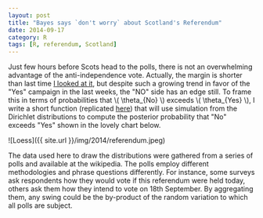 ```yaml
---
layout: post
title: "Bayes says `don't worry` about Scotland's Referendum" 
date: 2014-09-17
category: R
tags: [R, referendum, Scotland]
---
```



Just few hours before Scots head to the polls, there is not an overwhelming advantage of the anti-independence vote. Actually, the margin is shorter than last time [I looked at it](http://danielmarcelino.com/what-are-the-odds-of-an-independent-scotland/), but despite such a growing trend in favor of the "Yes" campaign in the last weeks, the "NO" side has an edge still. To frame this in terms of probabilities that \\( \theta_{No} \\) exceeds \\( \theta_{Yes} \\), I write a short function (replicated [here](https://gist.github.com/danielmarcelino/9cab589e474dd09dadbc)) that will use simulation from the Dirichlet distributions to compute the posterior probability that "No" exceeds "Yes" shown in the lovely chart below.


![Loess]({{ site.url }}/img/2014/referendum.jpeg)


The data used here to draw the distributions were gathered from a series of polls and available at the wikipedia. The polls employ different methodologies and phrase questions differently. For instance, some surveys ask respondents how they would vote if this referendum were held today, others ask them how they intend to vote on 18th September. By aggregating them, any swing could be the by-product of the random variation to which all polls are subject.

